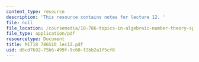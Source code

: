 ```yaml
---
content_type: resource
description: 'This resource contains notes for lecture 12. '
file: null
file_location: /coursemedia/18-786-topics-in-algebraic-number-theory-spring-2010/d6cd769275b6499f9c60f2bb2a1f5cf8_MIT18_786S10_lec12.pdf
file_type: application/pdf
resourcetype: Document
title: MIT18_786S10_lec12.pdf
uid: d6cd7692-75b6-499f-9c60-f2bb2a1f5cf8
---
```


